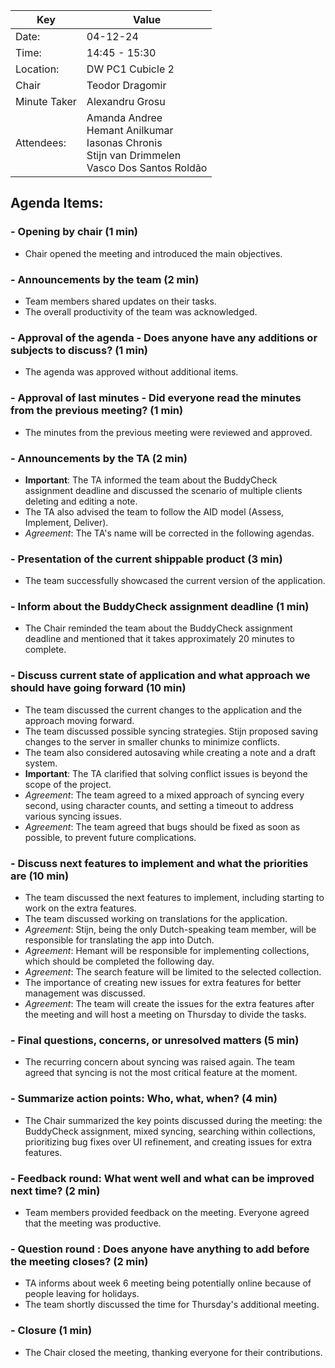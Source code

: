 | Key          | Value                                                                                                      |
|--------------|------------------------------------------------------------------------------------------------------------|
| Date:        | 04-12-24                                                                                                   |
| Time:        | 14:45 - 15:30                                                                                              |
| Location:    | DW PC1 Cubicle 2                                                                                           |
| Chair        | Teodor Dragomir                                                                                            |
| Minute Taker | Alexandru Grosu                                                                                            |
| Attendees:   | Amanda Andree<br/>Hemant Anilkumar<br/>Iasonas Chronis<br/>Stijn van Drimmelen<br/>Vasco Dos Santos Roldão |

## Agenda Items:

### - Opening by chair (1 min)
- Chair opened the meeting and introduced the main objectives.
### - Announcements by the team (2 min)
- Team members shared updates on their tasks.
- The overall productivity of the team was acknowledged.
### - Approval of the agenda - Does anyone have any additions or subjects to discuss? (1 min)
- The agenda was approved without additional items.
### - Approval of last minutes - Did everyone read the minutes from the previous meeting? (1 min)
- The minutes from the previous meeting were reviewed and approved.
### - Announcements by the TA (2 min)
- **Important**: The TA informed the team about the BuddyCheck assignment deadline and discussed the scenario of multiple clients deleting and editing a note.
- The TA also advised the team to follow the AID model (Assess, Implement, Deliver).
- *Agreement*: The TA's name will be corrected in the following agendas.
### - Presentation of the current shippable product (3 min)
- The team successfully showcased the current version of the application.
### - Inform about the BuddyCheck assignment deadline (1 min)
- The Chair reminded the team about the BuddyCheck assignment deadline and mentioned that it takes approximately 20 minutes to complete.
### - Discuss current state of application and what approach we should have going forward (10 min)
- The team discussed the current changes to the application and the approach moving forward.
- The team discussed possible syncing strategies. Stijn proposed saving changes to the server in smaller chunks to minimize conflicts.
- The team also considered autosaving while creating a note and a draft system.
- **Important**: The TA clarified that solving conflict issues is beyond the scope of the project.
- *Agreement*: The team agreed to a mixed approach of syncing every second, using character counts, and setting a timeout to address various syncing issues.
- *Agreement*: The team agreed that bugs should be fixed as soon as possible, to prevent future complications.
### - Discuss next features to implement and what the priorities are (10 min)
- The team discussed the next features to implement, including starting to work on the extra features.
- The team discussed working on translations for the application.
- *Agreement*: Stijn, being the only Dutch-speaking team member, will be responsible for translating the app into Dutch.
- *Agreement*: Hemant will be responsible for implementing collections, which should be completed the following day.
- *Agreement*: The search feature will be limited to the selected collection.
- The importance of creating new issues for extra features for better management was discussed.
- *Agreement*: The team will create the issues for the extra features after the meeting and will host a meeting on Thursday to divide the tasks.
### - Final questions, concerns, or unresolved matters (5 min)
- The recurring concern about syncing was raised again. The team agreed that syncing is not the most critical feature at the moment.
### - Summarize action points: Who, what, when? (4 min)
- The Chair summarized the key points discussed during the meeting: the BuddyCheck assignment, mixed syncing, searching within collections, prioritizing bug fixes over UI refinement, and creating issues for extra features.
### - Feedback round: What went well and what can be improved next time? (2 min)
- Team members provided feedback on the meeting. Everyone agreed that the meeting was productive.
### - Question round : Does anyone have anything to add before the meeting closes? (2 min)
- TA informs about week 6 meeting being potentially online because of people leaving for holidays.
- The team shortly discussed the time for Thursday's additional meeting.
### - Closure (1 min)
- The Chair closed the meeting, thanking everyone for their contributions.